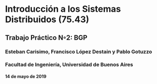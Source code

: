 # Introducción a los Sistemas Distribuidos (75.43)
## Trabajo Práctico N◦2: BGP

### Esteban Carisimo, Francisco López Destain y Pablo Gotuzzo
### Facultad de Ingeniería, Universidad de Buenos Aires
#### 14 de mayo de 2019
